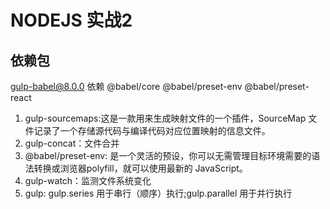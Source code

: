 # NODEJS 实战2

## 依赖包
gulp-babel@8.0.0 依赖 @babel/core @babel/preset-env @babel/preset-react
1. gulp-sourcemaps:这是一款用来生成映射文件的一个插件，SourceMap 文件记录了一个存储源代码与编译代码对应位置映射的信息文件。
2. gulp-concat：文件合并
3. @babel/preset-env: 是一个灵活的预设，你可以无需管理目标环境需要的语法转换或浏览器polyfill，就可以使用最新的 JavaScript。
4. gulp-watch：监测文件系统变化
5. gulp: gulp.series 用于串行（顺序）执行;gulp.parallel 用于并行执行